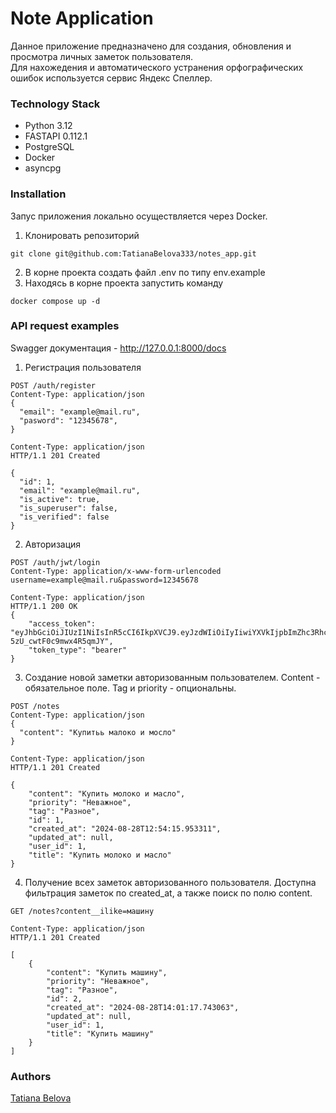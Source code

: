 # Note Application
Данное приложение предназначено для создания, обновления и просмотра личных заметок пользователя.<br>
Для нахожедения и автоматического устранения орфографических ошибок используется сервис Яндекс Спеллер.

### Technology Stack
* Python 3.12
* FASTAPI 0.112.1
* PostgreSQL
* Docker
* asyncpg

### Installation
Запус приложения локально осуществляется через Docker.

1. Клонировать репозиторий
```
git clone git@github.com:TatianaBelova333/notes_app.git
```
2. В корне проекта создать файл .env по типу env.example
3. Находясь в корне проекта запустить команду
```
docker compose up -d
```
### API request examples
Swagger документация - http://127.0.0.1:8000/docs

1. Регистрация пользователя
```
POST /auth/register
Content-Type: application/json
{
  "email": "example@mail.ru",
  "pasword": "12345678",
}
```

```
Content-Type: application/json
HTTP/1.1 201 Created

{
  "id": 1,
  "email": "example@mail.ru",
  "is_active": true,
  "is_superuser": false,
  "is_verified": false
}
```

2. Авторизация
```
POST /auth/jwt/login
Content-Type: application/x-www-form-urlencoded
username=example@mail.ru&password=12345678

```
```
Content-Type: application/json
HTTP/1.1 200 OK
{
    "access_token": "eyJhbGciOiJIUzI1NiIsInR5cCI6IkpXVCJ9.eyJzdWIiOiIyIiwiYXVkIjpbImZhc3RhcGktdXNlcnM6YXV0aCJdLCJleHAiOjE3MjQ4NTE4NTJ9.JLGtfM3FwyY5MIXRlXcoA-5zU_cwtF0c9mwx4R5qmJY",
    "token_type": "bearer"
}
```
3. Создание новой заметки авторизованным пользователем.
Content - обязательное поле. Tag и priority - опциональны.
```
POST /notes
Content-Type: application/json
{
  "content": "Купитьь малоко и мосло"
}
```

```
Content-Type: application/json
HTTP/1.1 201 Created

{
    "content": "Купить молоко и масло",
    "priority": "Неважное",
    "tag": "Разное",
    "id": 1,
    "created_at": "2024-08-28T12:54:15.953311",
    "updated_at": null,
    "user_id": 1,
    "title": "Купить молоко и масло"
}
```
4. Получение всех заметок авторизованного пользователя.
Доступна фильтрация заметок по created_at, а также поиск по полю content.
```
GET /notes?content__ilike=машину
```

```
Content-Type: application/json
HTTP/1.1 201 Created

[
    {
        "content": "Купить машину",
        "priority": "Неважное",
        "tag": "Разное",
        "id": 2,
        "created_at": "2024-08-28T14:01:17.743063",
        "updated_at": null,
        "user_id": 1,
        "title": "Купить машину"
    }
]
```

### Authors
[Tatiana Belova](https://github.com/TatianaBelova333)
